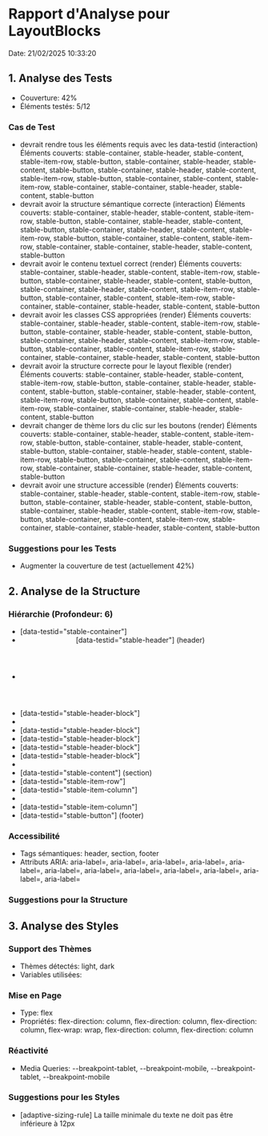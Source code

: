 # Rapport d'Analyse pour LayoutBlocks

Date: 21/02/2025 10:33:20

## 1. Analyse des Tests

- Couverture: 42%
- Éléments testés: 5/12

### Cas de Test

- devrait rendre tous les éléments requis avec les data-testid (interaction)
  Éléments couverts: stable-container, stable-header, stable-content, stable-item-row, stable-button, stable-container, stable-header, stable-content, stable-button, stable-container, stable-header, stable-content, stable-item-row, stable-button, stable-container, stable-content, stable-item-row, stable-container, stable-container, stable-header, stable-content, stable-button
- devrait avoir la structure sémantique correcte (interaction)
  Éléments couverts: stable-container, stable-header, stable-content, stable-item-row, stable-button, stable-container, stable-header, stable-content, stable-button, stable-container, stable-header, stable-content, stable-item-row, stable-button, stable-container, stable-content, stable-item-row, stable-container, stable-container, stable-header, stable-content, stable-button
- devrait avoir le contenu textuel correct (render)
  Éléments couverts: stable-container, stable-header, stable-content, stable-item-row, stable-button, stable-container, stable-header, stable-content, stable-button, stable-container, stable-header, stable-content, stable-item-row, stable-button, stable-container, stable-content, stable-item-row, stable-container, stable-container, stable-header, stable-content, stable-button
- devrait avoir les classes CSS appropriées (render)
  Éléments couverts: stable-container, stable-header, stable-content, stable-item-row, stable-button, stable-container, stable-header, stable-content, stable-button, stable-container, stable-header, stable-content, stable-item-row, stable-button, stable-container, stable-content, stable-item-row, stable-container, stable-container, stable-header, stable-content, stable-button
- devrait avoir la structure correcte pour le layout flexible (render)
  Éléments couverts: stable-container, stable-header, stable-content, stable-item-row, stable-button, stable-container, stable-header, stable-content, stable-button, stable-container, stable-header, stable-content, stable-item-row, stable-button, stable-container, stable-content, stable-item-row, stable-container, stable-container, stable-header, stable-content, stable-button
- devrait changer de thème lors du clic sur les boutons (render)
  Éléments couverts: stable-container, stable-header, stable-content, stable-item-row, stable-button, stable-container, stable-header, stable-content, stable-button, stable-container, stable-header, stable-content, stable-item-row, stable-button, stable-container, stable-content, stable-item-row, stable-container, stable-container, stable-header, stable-content, stable-button
- devrait avoir une structure accessible (render)
  Éléments couverts: stable-container, stable-header, stable-content, stable-item-row, stable-button, stable-container, stable-header, stable-content, stable-button, stable-container, stable-header, stable-content, stable-item-row, stable-button, stable-container, stable-content, stable-item-row, stable-container, stable-container, stable-header, stable-content, stable-button

### Suggestions pour les Tests

- Augmenter la couverture de test (actuellement 42%)

## 2. Analyse de la Structure

### Hiérarchie (Profondeur: 6)

- <div> [data-testid="stable-container"]
- <header> [data-testid="stable-header"] (header)
- <div>
- <div> [data-testid="stable-header-block"]
- <h>
- <div> [data-testid="stable-header-block"]
- <div> [data-testid="stable-header-block"]
- <div> [data-testid="stable-header-block"]
- <div> [data-testid="stable-header-block"]
- <ThemeSelector>
- <section> [data-testid="stable-content"] (section)
- <div> [data-testid="stable-item-row"]
- <div> [data-testid="stable-item-column"]
- <StableLayout>
- <div> [data-testid="stable-item-column"]
- <footer> [data-testid="stable-button"] (footer)

### Accessibilité

- Tags sémantiques: header, section, footer
- Attributs ARIA: aria-label=, aria-label=, aria-label=, aria-label=, aria-label=, aria-label=, aria-label=, aria-label=, aria-label=, aria-label=, aria-label=, aria-label=

### Suggestions pour la Structure

## 3. Analyse des Styles

### Support des Thèmes

- Thèmes détectés: light, dark
- Variables utilisées:

### Mise en Page

- Type: flex
- Propriétés: flex-direction: column, flex-direction: column, flex-direction: column, flex-wrap: wrap, flex-direction: column, flex-direction: column

### Réactivité

- Media Queries: --breakpoint-tablet, --breakpoint-mobile, --breakpoint-tablet, --breakpoint-mobile

### Suggestions pour les Styles

- [adaptive-sizing-rule] La taille minimale du texte ne doit pas être inférieure à 12px
